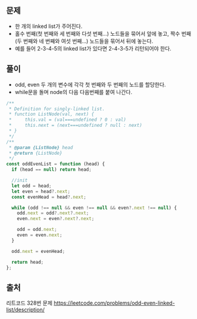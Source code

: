 ## 문제

- 한 개의 linked list가 주어진다.
- 홀수 번째(첫 번째와 세 번째와 다섯 번째...) 노드들을 묶어서 앞에 놓고, 짝수 번째(두 번째와 네 번째와 여섯 번째...) 노드들을 묶어서 뒤에 놓는다.
- 예를 들어 2-3-4-5의 linked list가 있다면 2-4-3-5가 리턴되어야 한다.

## 풀이

- odd, even 두 개의 변수에 각각 첫 번째와 두 번째의 노드를 할당한다.
- while문을 돌며 node의 다음 다음번째를 붙여 나간다.

```js
/**
 * Definition for singly-linked list.
 * function ListNode(val, next) {
 *     this.val = (val===undefined ? 0 : val)
 *     this.next = (next===undefined ? null : next)
 * }
 */
/**
 * @param {ListNode} head
 * @return {ListNode}
 */
const oddEvenList = function (head) {
  if (head == null) return head;

  //init
  let odd = head;
  let even = head?.next;
  const evenHead = head?.next;

  while (odd !== null && even !== null && even?.next !== null) {
    odd.next = odd?.next?.next;
    even.next = even?.next?.next;

    odd = odd.next;
    even = even.next;
  }

  odd.next = evenHead;

  return head;
};
```

## 출처

리트코드 328번 문제
https://leetcode.com/problems/odd-even-linked-list/description/
